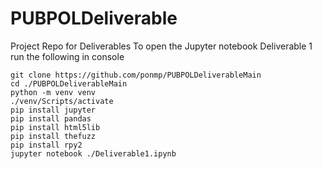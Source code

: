 # PUBPOLDeliverable
Project Repo for Deliverables
To open the Jupyter notebook Deliverable 1 run the following in console

    git clone https://github.com/ponmp/PUBPOLDeliverableMain
    cd ./PUBPOLDeliverableMain
    python -m venv venv
    ./venv/Scripts/activate
    pip install jupyter
    pip install pandas
    pip install html5lib
    pip install thefuzz
    pip install rpy2
    jupyter notebook ./Deliverable1.ipynb
